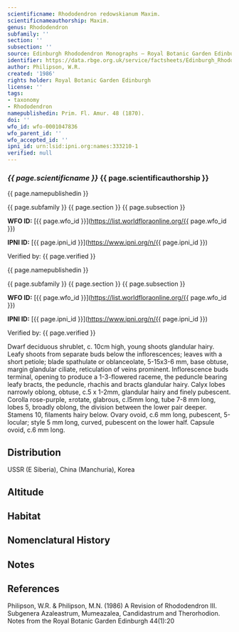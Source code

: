 ```yaml
---
scientificname: Rhododendron redowskianum Maxim.
scientificnameauthorship: Maxim.
genus: Rhododendron
subfamily: ''
section: ''
subsection: ''
source: Edinburgh Rhododendron Monographs – Royal Botanic Garden Edinburgh
identifier: https://data.rbge.org.uk/service/factsheets/Edinburgh_Rhododendron_Monographs.xhtml
author: Philipson, W.R.
created: '1986'
rights holder: Royal Botanic Garden Edinburgh
license: ''
tags:
- taxonomy
- Rhododendron
namepublishedin: Prim. Fl. Amur. 48 (1870).
doi: ''
wfo_id: wfo-0001047836
wfo_parent_id: ''
wfo_accepted_id: ''
ipni_id: urn:lsid:ipni.org:names:333210-1
verified: null
---
```

### _{{ page.scientificname }}_ {{ page.scientificauthorship }}
 {{ page.namepublishedin }}

{{ page.subfamily }} {{ page.section }} {{ page.subsection }}

**WFO ID:** [{{ page.wfo_id }}](https://list.worldfloraonline.org/{{ page.wfo_id }})

**IPNI ID:** [{{ page.ipni_id }}](https://www.ipni.org/n/{{ page.ipni_id }})

Verified by: {{ page.verified }}

 {{ page.namepublishedin }}

{{ page.subfamily }} {{ page.section }} {{ page.subsection }}

**WFO ID:** [{{ page.wfo_id }}](https://list.worldfloraonline.org/{{ page.wfo_id }})

**IPNI ID:** [{{ page.ipni_id }}](https://www.ipni.org/n/{{ page.ipni_id }})

Verified by: {{ page.verified }}



Dwarf deciduous shrublet, c. 10cm high, young shoots glandular hairy. Leafy shoots from separate buds below the inflorescences; leaves with a short petiole; blade spathulate or oblanceolate, 5-15x3-6 mm, base obtuse, margin glandular ciliate, reticulation of veins prominent. Inflorescence buds terminal, opening to produce a 1-3-flowered raceme, the peduncle bearing leafy bracts, the peduncle, rhachis and bracts glandular hairy. Calyx lobes narrowly oblong, obtuse, c.5 x 1-2mm, glandular hairy and finely pubescent. Corolla rose-purple, ±rotate, glabrous, c.l5mm long, tube 7-8 mm long, lobes 5, broadly oblong, the division between the lower pair deeper. Stamens 10, filaments hairy below. Ovary ovoid, c.6 mm long, pubescent, 5-locular; style 5 mm long, curved, pubescent on the lower half. Capsule ovoid, c.6 mm long.

## Distribution
USSR (E Siberia), China (Manchuria), Korea

## Altitude


## Habitat


## Nomenclatural History

                       
## Notes


## References

Philipson, W.R. & Philipson, M.N. (1986) A Revision of Rhododendron III. Subgenera Azaleastrum, Mumeazalea, Candidastrum and Therorhodion. Notes from the Royal Botanic Garden Edinburgh 44(1):20
